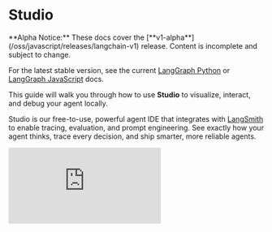 # Studio

<Warning>
  **Alpha Notice:** These docs cover the [**v1-alpha**](/oss/javascript/releases/langchain-v1) release. Content is incomplete and subject to change.

For the latest stable version, see the current [LangGraph Python](https://langchain-ai.github.io/langgraph/) or [LangGraph JavaScript](https://langchain-ai.github.io/langgraphjs/) docs.
</Warning>

This guide will walk you through how to use **Studio** to visualize, interact, and debug your agent locally.

Studio is our free-to-use, powerful agent IDE that integrates with [LangSmith](/langsmith/home) to enable tracing, evaluation, and prompt engineering. See exactly how your agent thinks, trace every decision, and ship smarter, more reliable agents.

<Frame>
  <iframe className="w-full aspect-video rounded-xl" src="https://www.youtube.com/embed/Mi1gSlHwZLM?si=zA47TNuTC5aH0ahd" title="Studio" frameBorder="0" allow="accelerometer; autoplay; clipboard-write; encrypted-media; gyroscope; picture-in-picture" allowFullScreen />
</Frame>

## Prerequisites

Before you begin, ensure you have the following:

- An API key for [LangSmith](https://smith.langchain.com/settings) (free to sign up)

## Setup local LangGraph server

### 1. Install the LangGraph CLI

```shell theme={null}
# Python >= 3.11 is required.
pip install --upgrade "langgraph-cli[inmem]"
```

### 2. Prepare your agent

We'll use the following simple agent as an example:

```python title="agent.py" theme={null}
from langchain.agents import create_agent

model = ChatOpenAI(model="gpt-4o")

def send_email(to: str, subject: str, body: str):
    """Send an email"""
    email = {
        "to": to,
        "subject": subject,
        "body": body
    }
    # ... email sending logic

    return f"Email sent to {to}"

agent = create_agent(
    "openai:gpt-4o",
    tools=[send_email],
    prompt="You are an email assistant. Always use the send_email tool.",
)
```

### 3. Environment variables

Create a `.env` file in the root of your project and fill in the necessary API keys. We'll need to set the `LANGSMITH_API_KEY` environment variable to the API key you get from [LangSmith](https://smith.langchain.com/settings).

<Warning>
  Be sure not to commit your `.env` to version control systems such as Git!
</Warning>

```bash .env theme={null}
LANGSMITH_API_KEY=lsv2...
```

### 4. Create a LangGraph config file

Inside your app's directory, create a configuration file `langgraph.json`:

```json title="langgraph.json" theme={null}
{
  "dependencies": ["."],
  "graphs": {
    "agent": "./src/agent.py:agent"
  },
  "env": ".env"
}
```

[`create_agent`](https://reference.langchain.com/python/langchain/agents/#langchain.agents.create_agent) automatically returns a compiled LangGraph graph that we can pass to the `graphs` key in our configuration file.

<Info>
  See the [LangGraph configuration file reference](/langsmith/cli#configuration-file) for detailed explanations of each key in the JSON object of the configuration file.
</Info>

So far, our project structure looks like this:

```bash theme={null}
my-app/
├── src
│   └── agent.py
├── .env
└── langgraph.json
```

### 5. Install dependencies

In the root of your new LangGraph app, install the dependencies:

<CodeGroup>
  ```shell pip theme={null}
  pip install -e .
  ```

```shell uv theme={null}
uv sync
```

</CodeGroup>

### 6. View your agent in Studio

Start your LangGraph server:

```shell theme={null}
langgraph dev
```

<Warning>
  Safari blocks `localhost` connections to Studio. To work around this, run the above command with `--tunnel` to access Studio via a secure tunnel.
</Warning>

Your agent will be accessible via API (`http://127.0.0.1:2024`) and the Studio UI `https://smith.langchain.com/studio/?baseUrl=http://127.0.0.1:2024`:

<Frame>
    <img src="https://mintcdn.com/langchain-5e9cc07a/TCDks4pdsHdxWmuJ/oss/images/studio_create-agent.png?fit=max&auto=format&n=TCDks4pdsHdxWmuJ&q=85&s=ebd259e9fa24af7d011dfcc568f74be2" alt="Agent view in the Studio UI" data-og-width="2836" width="2836" data-og-height="1752" height="1752" data-path="oss/images/studio_create-agent.png" data-optimize="true" data-opv="3" srcset="https://mintcdn.com/langchain-5e9cc07a/TCDks4pdsHdxWmuJ/oss/images/studio_create-agent.png?w=280&fit=max&auto=format&n=TCDks4pdsHdxWmuJ&q=85&s=cf9c05bdd08661d4d546c540c7a28cbe 280w, https://mintcdn.com/langchain-5e9cc07a/TCDks4pdsHdxWmuJ/oss/images/studio_create-agent.png?w=560&fit=max&auto=format&n=TCDks4pdsHdxWmuJ&q=85&s=484b2fd56957d048bd89280ce97065a0 560w, https://mintcdn.com/langchain-5e9cc07a/TCDks4pdsHdxWmuJ/oss/images/studio_create-agent.png?w=840&fit=max&auto=format&n=TCDks4pdsHdxWmuJ&q=85&s=92991302ac24604022ab82ac22729f68 840w, https://mintcdn.com/langchain-5e9cc07a/TCDks4pdsHdxWmuJ/oss/images/studio_create-agent.png?w=1100&fit=max&auto=format&n=TCDks4pdsHdxWmuJ&q=85&s=ed366abe8dabc42a9d7c300a591e1614 1100w, https://mintcdn.com/langchain-5e9cc07a/TCDks4pdsHdxWmuJ/oss/images/studio_create-agent.png?w=1650&fit=max&auto=format&n=TCDks4pdsHdxWmuJ&q=85&s=d5865d3c4b0d26e9d72e50d474547a63 1650w, https://mintcdn.com/langchain-5e9cc07a/TCDks4pdsHdxWmuJ/oss/images/studio_create-agent.png?w=2500&fit=max&auto=format&n=TCDks4pdsHdxWmuJ&q=85&s=6b254add2df9cc3c10ac0c2bcb3a589c 2500w" />
</Frame>

Studio makes each step of your agent easily observable. Replay any input and inspect the exact prompt, tool arguments, return values, and token/latency metrics. If a tool throws an exception, Studio records it with surrounding state so you can spend less time debugging.

Keep your dev server running, edit prompts or tool signatures, and watch Studio hot-reload. Re-run the conversation thread from any step to verify behavior changes. See [Manage threads](/langsmith/use-studio#edit-thread-history) for more details.

As your agent grows, the same view scales from a single-tool demo to multi-node graphs, keeping decisions legible and reproducible.

<Tip>
  For an in-depth look at Studio, check out the [overview page](/langsmith/studio).
</Tip>

---

<Callout icon="pen-to-square" iconType="regular">
  [Edit the source of this page on GitHub](https://github.com/langchain-ai/docs/edit/main/src/oss/langgraph/studio.mdx)
</Callout>
